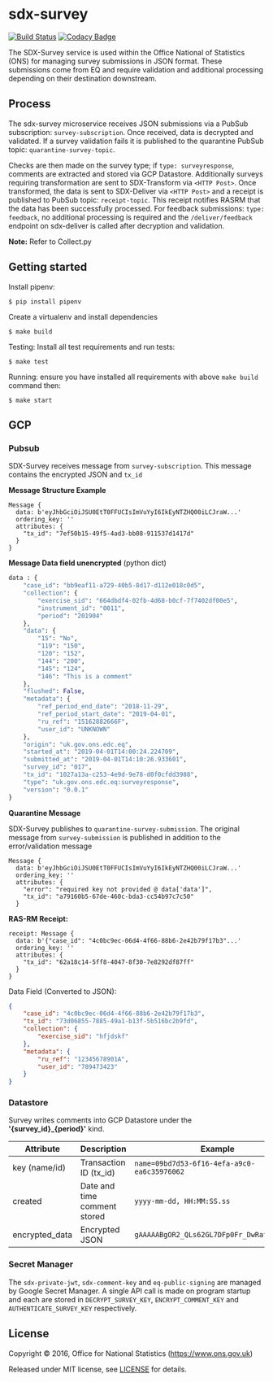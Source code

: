 # sdx-survey

[![Build Status](https://github.com/ONSdigital/sdx-survey/workflows/Build/badge.svg)](https://github.com/ONSdigital/sdx-survey) [![Codacy Badge](https://api.codacy.com/project/badge/Grade/0d8f1899b0054322b9d0ec8f2bd62d86)](https://www.codacy.com/app/ons-sdc/sdx-survey?utm_source=github.com&amp;utm_medium=referral&amp;utm_content=ONSdigital/sdx-survey&amp;utm_campaign=Badge_Grade)

The SDX-Survey service is used within the Office National of Statistics (ONS) for managing survey submissions in JSON
format. These submissions come from EQ and require validation and additional processing depending on their destination downstream.

## Process

The sdx-survey microservice receives JSON submissions via a PubSub subscription: `survey-subscription`. Once received, 
data is decrypted and validated. If a survey validation fails it is published to
the quarantine PubSub topic: `quarantine-survey-topic`. 

Checks are then made on the survey type; if `type: surveyresponse`, comments are extracted and stored via GCP Datastore. 
Additionally surveys requiring transformation are sent to SDX-Transform via `<HTTP Post>`. 
Once transformed, the data is sent to SDX-Deliver via `<HTTP Post>` and a receipt is published to PubSub 
topic: `receipt-topic`. This receipt notifies RASRM that the data has been successfully processed. For feedback submissions: `type: feedback`, 
no additional processing is required and the `/deliver/feedback` endpoint on sdx-deliver is called after decryption and validation.

**Note:** Refer to Collect.py

## Getting started
Install pipenv:
```shell
$ pip install pipenv
```

Create a virtualenv and install dependencies
```shell
$ make build
```

Testing:
Install all test requirements and run tests:
```shell
$ make test
```

Running:
ensure you have installed all requirements with above `make build` command then:
```shell
$ make start
```

## GCP

### Pubsub

SDX-Survey receives message from `survey-subscription`. This message contains the encrypted JSON and `tx_id`

**Message Structure Example**
```code
Message {
  data: b'eyJhbGciOiJSU0EtT0FFUCIsImVuYyI6IkEyNTZHQ00iLCJraW...'
  ordering_key: ''
  attributes: {
    "tx_id": "7ef50b15-49f5-4ad3-bb08-911537d1417d"
  }
}
```

**Message Data field unencrypted**
(python dict)
```python
data : {
    "case_id": "bb9eaf11-a729-40b5-8d17-d112e018c0d5",
    "collection": {
        "exercise_sid": "664dbdf4-02fb-4d68-b0cf-7f7402df00e5",
        "instrument_id": "0011",
        "period": "201904"
    },
    "data": {
        "15": "No",
        "119": "150",
        "120": "152",
        "144": "200",
        "145": "124",
        "146": "This is a comment"
    },
    "flushed": False,
    "metadata": {
        "ref_period_end_date": "2018-11-29",
        "ref_period_start_date": "2019-04-01",
        "ru_ref": "15162882666F",
        "user_id": "UNKNOWN"
    },
    "origin": "uk.gov.ons.edc.eq",
    "started_at": "2019-04-01T14:00:24.224709",
    "submitted_at": "2019-04-01T14:10:26.933601",
    "survey_id": "017",
    "tx_id": "1027a13a-c253-4e9d-9e78-d0f0cfdd3988",
    "type": "uk.gov.ons.edc.eq:surveyresponse",
    "version": "0.0.1"
}       
```

    
**Quarantine Message**

SDX-Survey publishes to `quarantine-survey-submission`. The original message from `survey-submission` 
is published in addition to the error/validation message 

```code
Message {
  data: b'eyJhbGciOiJSU0EtT0FFUCIsImVuYyI6IkEyNTZHQ00iLCJraW...'
  ordering_key: ''
  attributes: {
    "error": "required key not provided @ data['data']",
    "tx_id": "a79160b5-67de-460c-bda3-cc54b97c7c50"
  }
```


**RAS-RM Receipt:**
```
receipt: Message {
  data: b'{"case_id": "4c0bc9ec-06d4-4f66-88b6-2e42b79f17b3"...'
  ordering_key: ''
  attributes: {
    "tx_id": "62a18c14-5ff8-4047-8f30-7e8292df87ff"
  }
}
```
Data Field (Converted to JSON):
```json
{
	"case_id": "4c0bc9ec-06d4-4f66-88b6-2e42b79f17b3",
	"tx_id": "73d06855-7885-49a1-b13f-5b516bc2b9fd",
	"collection": {
		"exercise_sid": "hfjdskf"
	},
	"metadata": {
		"ru_ref": "12345678901A",
		"user_id": "789473423"
	}
}
```

### Datastore
Survey writes comments into GCP Datastore under the **'{survey_id}_{period}'** kind.

| Attribute       | Description                  | Example
|-----------------|------------------------------|----------------
| key (name/id)   | Transaction ID (tx_id)       | `name=09bd7d53-6f16-4efa-a9c0-ea6c35976062`
| created         | Date and time comment stored | `yyyy-mm-dd, HH:MM:SS.ss`
| encrypted_data  | Encrypted JSON               | `gAAAAABgOR2_QLs62GL7DFp0Fr_DwRatIQlWK...`


### Secret Manager

The `sdx-private-jwt`,  `sdx-comment-key` and `eq-public-signing` are managed by Google Secret Manager. A single API call is made on program startup
and each are stored in `DECRYPT_SURVEY_KEY`, `ENCRYPT_COMMENT_KEY` and `AUTHENTICATE_SURVEY_KEY` respectively.


## License

Copyright © 2016, Office for National Statistics (https://www.ons.gov.uk)

Released under MIT license, see [LICENSE](LICENSE) for details.